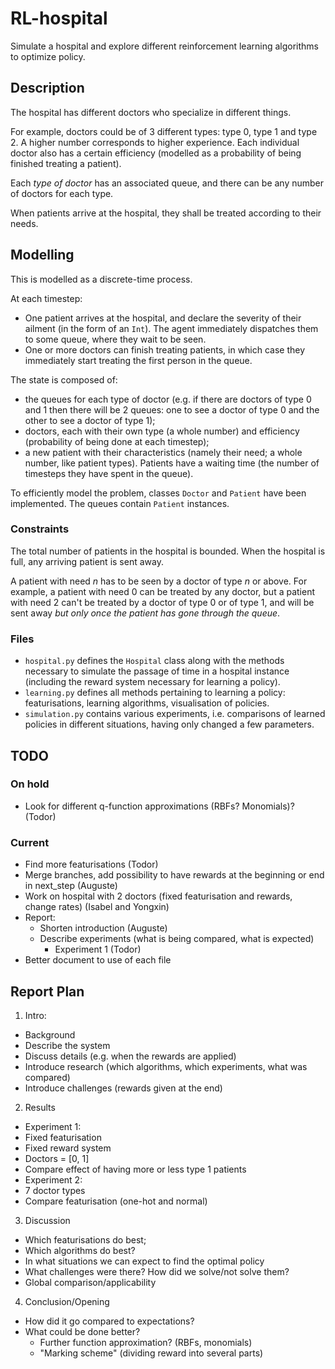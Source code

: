 # RL-hospital

Simulate a hospital and explore different reinforcement learning algorithms to optimize policy.

## Description
The hospital has different doctors who specialize in different things.

For example, doctors could be of 3 different types: type 0, type 1 and type 2.
A higher number corresponds to higher experience.
Each individual doctor also has a certain efficiency (modelled as a probability of being finished treating a patient).

Each *type of doctor* has an associated queue, and there can be any number of doctors for each type.

When patients arrive at the hospital, they shall be treated according to their needs.

## Modelling

This is modelled as a discrete-time process.

At each timestep:
- One patient arrives at the hospital, and declare the severity of their ailment (in the form of an `Int`).
The agent immediately dispatches them to some queue, where they wait to be seen.
- One or more doctors can finish treating patients, in which case they immediately start treating the first person in the queue.

The state is composed of:
- the queues for each type of doctor (e.g.
if there are doctors of type 0 and 1 then there will be 2 queues: one to see a doctor of type 0 and the other to see a doctor of type 1);
- doctors, each with their own type (a whole number) and efficiency (probability of being done at each timestep);
- a new patient with their characteristics (namely their need; a whole number, like patient types).
Patients have a waiting time (the number of timesteps they have spent in the queue).

To efficiently model the problem, classes `Doctor` and `Patient` have been implemented.
The queues contain `Patient` instances.

### Constraints
The total number of patients in the hospital is bounded.
When the hospital is full, any arriving patient is sent away.

A patient with need *n* has to be seen by a doctor of type *n* or above.
For example, a patient with need 0 can be treated by any doctor, but a patient with need 2 can't be treated by a doctor of type 0 or of type 1, and will be sent away *but only once the patient has gone through the queue*.

### Files
- `hospital.py` defines the `Hospital` class along with the methods necessary to simulate the passage of time in a hospital instance (including the reward system necessary for learning a policy).
- `learning.py` defines all methods pertaining to learning a policy: featurisations, learning algorithms, visualisation of policies.
- `simulation.py` contains various experiments, i.e. comparisons of learned policies in different situations, having only changed a few parameters.

## TODO
### On hold
- Look for different q-function approximations (RBFs? Monomials)? (Todor)
### Current
- Find more featurisations (Todor)
- Merge branches, add possibility to have rewards at the beginning or end in next\_step (Auguste)
- Work on hospital with 2 doctors (fixed featurisation and rewards, change rates) (Isabel and Yongxin)
- Report:
  - Shorten introduction (Auguste)
  - Describe experiments (what is being compared, what is expected)
    - Experiment 1 (Todor)
- Better document to use of each file

## Report Plan
1. Intro:
- Background
- Describe the system
- Discuss details (e.g.
when the rewards are applied)
- Introduce research (which algorithms, which experiments, what was compared)
- Introduce challenges (rewards given at the end)
2. Results
- Experiment 1:
 - Fixed featurisation
 - Fixed reward system
 - Doctors = [0, 1]
 - Compare effect of having more or less type 1 patients
- Experiment 2:
 - 7 doctor types
 - Compare featurisation (one-hot and normal)
3. Discussion
- Which featurisations do best;
- Which algorithms do best?
- In what situations we can expect to find the optimal policy
- What challenges were there? How did we solve/not solve them?
- Global comparison/applicability
4. Conclusion/Opening
- How did it go compared to expectations?
- What could be done better?
  - Further function approximation? (RBFs, monomials)
  - "Marking scheme" (dividing reward into several parts)

